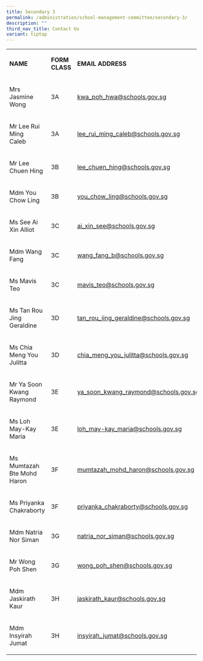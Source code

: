 ```yaml
---
title: Secondary 3
permalink: /administration/school-management-committee/secondary-3/
description: ""
third_nav_title: Contact Us
variant: tiptap
---
```

<table><tbody><tr><td rowspan="1" colspan="1"><p><strong>NAME</strong></p></td><td rowspan="1" colspan="1"><p><strong>FORM CLASS</strong></p></td><td rowspan="1" colspan="1"><p><strong>EMAIL ADDRESS</strong></p></td></tr><tr><td rowspan="1" colspan="1"><p>Mrs Jasmine Wong&nbsp;&nbsp; &nbsp;</p></td><td rowspan="1" colspan="1"><p>3A</p></td><td rowspan="1" colspan="1"><p><a href="mailto:kwa_poh_hwa@schools.gov.sg" rel="noopener noreferrer nofollow" target="_blank">kwa_poh_hwa@schools.gov.sg</a></p></td></tr><tr><td rowspan="1" colspan="1"><p>Mr Lee Rui Ming Caleb&nbsp;&nbsp; &nbsp;</p></td><td rowspan="1" colspan="1"><p>3A</p></td><td rowspan="1" colspan="1"><p><a href="mailto:lee_rui_ming_caleb@schools.gov.sg" rel="noopener noreferrer nofollow" target="_blank">lee_rui_ming_caleb@schools.gov.sg</a></p></td></tr><tr><td rowspan="1" colspan="1"><p>Mr Lee Chuen Hing</p></td><td rowspan="1" colspan="1"><p>3B</p></td><td rowspan="1" colspan="1"><p><a href="mailto:lee_chuen_hing@schools.gov.sg" rel="noopener noreferrer nofollow" target="_blank">lee_chuen_hing@schools.gov.sg</a></p></td></tr><tr><td rowspan="1" colspan="1"><p>Mdm You Chow Ling</p></td><td rowspan="1" colspan="1"><p>3B</p></td><td rowspan="1" colspan="1"><p><a href="mailto:you_chow_ling@schools.gov.sg" rel="noopener noreferrer nofollow" target="_blank">you_chow_ling@schools.gov.sg</a></p></td></tr><tr><td rowspan="1" colspan="1"><p>Ms See Ai Xin Alliot&nbsp;</p></td><td rowspan="1" colspan="1"><p>3C</p></td><td rowspan="1" colspan="1"><p><a href="mailto:ai_xin_see@schools.gov.sg" rel="noopener noreferrer nofollow" target="_blank">ai_xin_see@schools.gov.sg</a></p></td></tr><tr><td rowspan="1" colspan="1"><p>Mdm Wang Fang</p></td><td rowspan="1" colspan="1"><p>3C</p></td><td rowspan="1" colspan="1"><p><a href="mailto:wang_fang_b@schools.gov.sg" rel="noopener noreferrer nofollow" target="_blank">wang_fang_b@schools.gov.sg</a></p></td></tr><tr><td rowspan="1" colspan="1"><p>Ms Mavis Teo</p></td><td rowspan="1" colspan="1"><p>3C</p></td><td rowspan="1" colspan="1"><p><a href="mailto:wang_fang_b@schools.gov.sg" rel="noopener noreferrer nofollow" target="_blank">mavis_teo@schools.gov.sg</a></p></td></tr><tr><td rowspan="1" colspan="1"><p>Ms&nbsp;Tan Rou Jing Geraldine</p></td><td rowspan="1" colspan="1"><p>3D</p></td><td rowspan="1" colspan="1"><p><a href="mailto:tan_rou_jing_geraldine@schools.gov.sg" rel="noopener noreferrer nofollow" target="_blank">tan_rou_jing_geraldine@schools.gov.sg</a></p></td></tr><tr><td rowspan="1" colspan="1"><p>Ms Chia Meng You Julitta</p></td><td rowspan="1" colspan="1"><p>3D</p></td><td rowspan="1" colspan="1"><p><a href="mailto:chia_meng_you_julitta@schools.gov.sg" rel="noopener noreferrer nofollow" target="_blank">chia_meng_you_julitta@schools.gov.sg</a></p></td></tr><tr><td rowspan="1" colspan="1"><p>Mr Ya Soon Kwang Raymond</p></td><td rowspan="1" colspan="1"><p>3E</p></td><td rowspan="1" colspan="1"><p><a href="mailto:ya_soon_kwang_raymond@schools.gov.sg" rel="noopener noreferrer nofollow" target="_blank">ya_soon_kwang_raymond@schools.gov.sg</a></p></td></tr><tr><td rowspan="1" colspan="1"><p>Ms Loh May-Kay Maria</p></td><td rowspan="1" colspan="1"><p>3E</p></td><td rowspan="1" colspan="1"><p><a href="mailto:loh_may-kay_maria@schools.gov.sg" rel="noopener noreferrer nofollow" target="_blank">loh_may-kay_maria@schools.gov.sg</a></p></td></tr><tr><td rowspan="1" colspan="1"><p>Ms Mumtazah Bte Mohd Haron</p></td><td rowspan="1" colspan="1"><p>3F</p></td><td rowspan="1" colspan="1"><p><a href="mailto:mumtazah_mohd_haron@schools.gov.sg" rel="noopener noreferrer nofollow" target="_blank">mumtazah_mohd_haron@schools.gov.sg</a></p></td></tr><tr><td rowspan="1" colspan="1"><p>Ms Priyanka Chakraborty</p></td><td rowspan="1" colspan="1"><p>3F</p></td><td rowspan="1" colspan="1"><p><a href="mailto:priyanka_chakraborty@schools.gov.sg" rel="noopener noreferrer nofollow" target="_blank">priyanka_chakraborty@schools.gov.sg</a></p></td></tr><tr><td rowspan="1" colspan="1"><p>Mdm Natria Nor Siman&nbsp;</p></td><td rowspan="1" colspan="1"><p>3G</p></td><td rowspan="1" colspan="1"><p><a href="mailto:natria_nor_siman@schools.gov.sg" rel="noopener noreferrer nofollow" target="_blank">natria_nor_siman@schools.gov.sg</a></p></td></tr><tr><td rowspan="1" colspan="1"><p>Mr Wong Poh Shen</p></td><td rowspan="1" colspan="1"><p>3G</p></td><td rowspan="1" colspan="1"><p><a href="mailto:wong_poh_shen@schools.gov.sg" rel="noopener noreferrer nofollow" target="_blank">wong_poh_shen@schools.gov.sg</a></p></td></tr><tr><td rowspan="1" colspan="1"><p>Mdm Jaskirath Kaur&nbsp;</p></td><td rowspan="1" colspan="1"><p>3H</p></td><td rowspan="1" colspan="1"><p><a href="mailto:jaskirath_kaur@schools.gov.sg" rel="noopener noreferrer nofollow" target="_blank">jaskirath_kaur@schools.gov.sg</a></p></td></tr><tr><td rowspan="1" colspan="1"><p>Mdm Insyirah Jumat</p></td><td rowspan="1" colspan="1"><p>3H</p></td><td rowspan="1" colspan="1"><p><a href="mailto:insyirah_jumat@schools.gov.sg" rel="noopener noreferrer nofollow" target="_blank">insyirah_jumat@schools.gov.sg</a></p></td></tr></tbody></table><p></p>